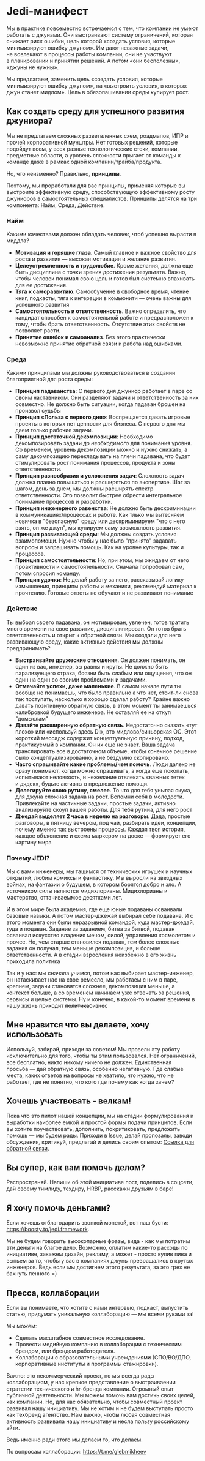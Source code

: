 # Jedi-манифест
Мы в практике повсеместно встречаемся с тем, что компании не умеют работать с джунами. Они выстраивают систему ограничений, которая снижает риск ошибки, цель которой «создать условия, которые минимизируют ошибку джуном». Им дают неважные задачи, не вовлекают в процессы работы компании, они не участвуют в планировании и принятии решений. А потом «они бесполезны», «джуны не нужны».

Мы предлагаем, заменить цель «создать условия, которые минимизируют ошибку джуном», на «выстроить условия, в которых джун станет мидлом». Цель в обезопашивании среды купирует рост.

## Как создать среду для успешного развития джуниора?
Мы не предлагаем сложных разветвленных схем, роадмапов, ИПР и прочей корпоративной мунштры. Нет готовых решений, которые подойдут всем, у всех разные технологические стеки, компании, предметные области, а уровень сложности прыгает от команды к команде даже в рамках одной компании/трайба/продукта.

Но, что неизменно? Правильно, **принципы**.

Поэтому, мы проработали для вас принципы, применяя которые вы выстроите эффективную среду, способствующую эффективному росту джуниоров в самостоятельных специалистов. Принципы делятся на три компонента: Найм, Среда, Действие.

### Найм
Какими качествами должен обладать человек, чтоб успешно вырасти в миддла?

- **Мотивация и горящие глаза**. Самый главное и важное свойство для роста и развития — высокая мотивация и желание развития.
- **Целеустремленность и трудолюбие**. Кроме желания, должна еще быть дисциплина с точки зрения достижения результата. Важно, чтобы человек понимал свою цель и готов был системно впахивать для ее достижения.
- **Тяга к саморазвитию**. Самообучение в свободное время, чтение книг, подкасты, тяга к интерации в комьюнити — очень важны для успешного развития
- **Самостоятельность и ответственность**. Важно определить, что кандидат способен к самостоятельной работе и предрасположен к тому, чтобы брать ответственность. Отсутствие этих свойств не позволяет расти.
- **Принятие ошибок и самоанализ**. Без этого практически невозможно принятие обратной связи и работа над ошибками.

### Среда
Какими принципами мы должны руководствоваться в создании благоприятной для роста среды:
- **Принцип падаванства**: С первого дня джуниор работает в паре со своим наставником. Они разделяют задачи и ответственность за них совместно. Не должно быть ситуации, когда падаван брошен на произвол судьбы
- **Принцип «Польза с первого дня»**: Воспрещается давать игровые проекты в которых нет ценности для бизнеса. С первого дня мы даем только рабочие задачи.
- **Принцип достаточной декомпозиции**: Необходимо декомпозировать задачи _до необходимого_ для понимания уровня. Со временем, уровень декомпозиции можно и нужно снижать, а саму декомпозицию перекладывать на плечи падавана, что будет стимулировать рост понимания процессов, продукта и зоны ответственности.
- **Принцип разнообразия и усложнения задач**: Сложность задач должна плавно повышаться и расширяться по экспертизе. Шаг за шагом, день за днем, мы должны расширять спектр ответственности. Это позволит быстрее обрести интегральное понимание процессов и разработки. 
- **Принцип инженерного равенства**: Не должно быть дескриминации в коммуникациях/процессах и работе. Как тлько мы вытесняем новичка в "безопасную" среду или дескриминируем "что с него взять, он же джун", мы купируем саму возможность развития.
- **Принцип развивающей среды**: Мы должны создать условия взаимопомощи. Нужно чтобы у нас было "принято" задавать вопросы и запрашивать помощь. Как на уровне культуры, так и процессов.
- **Принцип самостоятельности**: Но, при этом, мы ожидаем от него проактивности и самостоятельности. Сначала попробовал сам, потом спросил команду. 
- **Принцип удочки**: Не делай работу за него, рассказывай логику измышления, принципы работы и механики, рекомендуй материал к прочтению. Готовые ответы не обучают и не развивают понимание

### Действие
Ты выбрал своего падавана, он мотивирован, увлечен, готов тратить много времени на свое развитие, дисциплинирован. Он готов брать ответственность и открыт к обратной связи. Мы создали для него развивающую среду, какие активные действия мы должны предпринимать?

- **Выстраивайте дружеские отношения**. Он должен понимать, он один из вас, инженер, вы равны и круты. Не должно быть парализуещего страха, боязни быть слабым или ощущения, что он один на один со своими проблемами и задачами.
- **Отмечайте успехи, даже маленькие**. В самом начале пути ты вообще не понимаешь, что было правильно а что нет, стоит-ли снова так поступать, насколько я хорошо сделал работу? Крайне важно давать позитивную обратную связь, в этом момент ты занимаешься калибровкой будущего инженера. Не оставляй ее на откуп "домыслам"
- **Давайте расширенную обратную связь**. Недостаточно сказать «тут плохо» или «используй здесь DI», это мидлово/синьорская ОС. Этот короткий мессадж содержит концептуальную причину, подход, практикуемый в компании. Он их еще не знает. Ваша задача транслировать все в достаточном объеме, чтобы конечное решение было концептуализированно, а не бездумно скопировано.
- **Часто спрашивайте какие проблемы/чем помочь**. Люди далеко не сразу понимают, когда можно спрашивать, а когда еще покопать, испытывают неловкость, и нежелание отвлекать «важных тетек и дядек», будьте активны в предложение помощи.
- **Делегируйте свою рутину, смелее**. То что для тебя унылая скука, для джуна сложная задача на рост. Вспомни себя в молодости. Привлекайте на частичные задачи, простые задачи, активно анализируйте скоуп вашей работы. Для тебя рутина, для него рост
- **Джедай выделяет 2 часа в неделю на разговоры**. Дада, простые разговоры, в пятницу вечером, под чай, разбирать идеи, концепции, почему именно так выстроены процессы. Каждая твоя история, каждое объяснение и схема маркером на доске — формирует его картину мира

### Почему JEDI?
Мы с вами инженеры, мы тащимся от технических игрушек и научных открытий, любим комиксы и фантастику. Мы выросли на звездных войнах, на фантазии о будущем, в котором борятся добро и зло. А источником силы являются мидихлорианы. Мидихлорианы и мастерство, оттачиваеммое десятками лет. 

И в этом мире была академия, где еще юные подаваны осваивали базовые навыки. А потом мастер-джежай выбирал себе подавана. И с этого момента они были неразрывной командой, куда мастер-джедай, туда и подаван. Задание за заданием, битва за битвой, подаван осваивал искусство владения мечом, силой, управления космолетом и прочее. Но, чем старше становился подаван, тем более сложные задания он получал, тем меньше декомпозиция, и больше ответственности. А в стадии взросления неизбежно в его жизнь приходила политика

Так и у нас: мы сначала учимся, потом нас выбирает мастер-инженер, он натаскивает нас на свое ремесло, мы работаем с ним в паре, крепнем, задачи становятся сложнее, декомпозиция меньше, а контекст больше, а со временем начинаем уже отвечать за решения, сервисы и целые системы. Ну и конечно, в какой-то момент времени в нашу жизнь приходит ~~политика~~бизнес

## Мне нравится что вы делаете, хочу использовать
Используй, забирай, приходи за советом! Мы провели эту работу исключительно для того, чтобы ты этим пользовался. Нет ограничений, все бесплатно, никто никому ничего не должен. Единственная просьба — дай обратную связь, особенно негативную. Где слабые места, каких ответов на вопросы не хватило, что нужно, что не работает, где не понятно, что кого где почему как когда зачем?

## Хочешь участвовать - велкам!
Пока что это пилот нашей концепции, мы на стадии формулирования и выработки наиболее емкой и простой формы подачи принципов. Если вы хотите поучаствовать, дополнить, покритиковать, предложить помощь — мы будем рады. Приходи в Issue, делай пропозалы, заводи обсуждения, критикуй, предлагай и делись своим опытом:
[Ссылка для обратной связи]([url](https://docs.google.com/forms/d/e/1FAIpQLScgYUdCjDws2Ce-f_dixWNOn4Cu5PNrV6bAR4Nns3Y7uOLA0w/viewform?usp=sf_link)).

## Вы супер, как вам помочь делом?
Распространяй. Напиши об этой инициативе пост, поделись в соцсети, дай своему тимлиду, техдиру, HRBP, расскажи друзьям в баре!

## Я хочу помочь деньгами?
Если хочешь отблагодарить звонкой монетой, вот наш бусти: https://boosty.to/jedi.framework.

Мы не будем говорить высокопарные фразы, вида - как мы потратим эти деньги на благое дело. Возможно, оплатим какие-то расходы по инициативе, закажем дизайн, рекламу, а может - просто купив пива и выпьем за то, чтобы у вас в компаниях джуны превращались в крутых инженеров. Ведь если мы достигнем этого результата, за это грех не бахнуть пенного =)

## Пресса, коллаборации
Если вы понимаете, что хотите с нами интервью, подкаст, выпустить статью, придумать уникальную коллаборацию — мы всеми руками за!

Мы можем:
- Сделать масштабное совместное исследование.
- Провести медийную компанию в коллаборации с техническим брендом, или брендом работодателя.
- Коллаборации с образовательными учреждениями (СПО/ВО/ДПО, корпоративные институты и программы стажировки).

Важно: это некоммерческий проект, но мы всегда рады коллаборациям, у нас крепкое представление о выстраиваении стратегии технического и hr-бренда компании. Огромный опыт публичной деятельности. Мы можем помочь вам достичь своих целей, как компании. Но, для нас обязательно, чтобы совместный проект развивал нашу инициативу. Мы не хотим и не будем выступать просто как техбренд агентство. Нам важно, чтобы любая совместная активность развивала нашу инициативу и несла пользу российскому айти. 

Ведь именно ради этого мы делаем то, что делаем.

По вопросам коллаборации: https://t.me/glebmikheev
